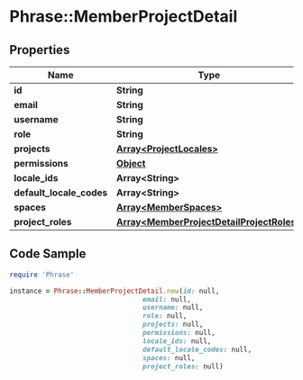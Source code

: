 # Phrase::MemberProjectDetail

## Properties

Name | Type | Description | Notes
------------ | ------------- | ------------- | -------------
**id** | **String** |  | [optional] 
**email** | **String** |  | [optional] 
**username** | **String** |  | [optional] 
**role** | **String** |  | [optional] 
**projects** | [**Array&lt;ProjectLocales&gt;**](ProjectLocales.md) |  | [optional] 
**permissions** | [**Object**](.md) |  | [optional] 
**locale_ids** | **Array&lt;String&gt;** |  | [optional] 
**default_locale_codes** | **Array&lt;String&gt;** |  | [optional] 
**spaces** | [**Array&lt;MemberSpaces&gt;**](MemberSpaces.md) |  | [optional] 
**project_roles** | [**Array&lt;MemberProjectDetailProjectRoles&gt;**](MemberProjectDetailProjectRoles.md) |  | [optional] 

## Code Sample

```ruby
require 'Phrase'

instance = Phrase::MemberProjectDetail.new(id: null,
                                 email: null,
                                 username: null,
                                 role: null,
                                 projects: null,
                                 permissions: null,
                                 locale_ids: null,
                                 default_locale_codes: null,
                                 spaces: null,
                                 project_roles: null)
```



